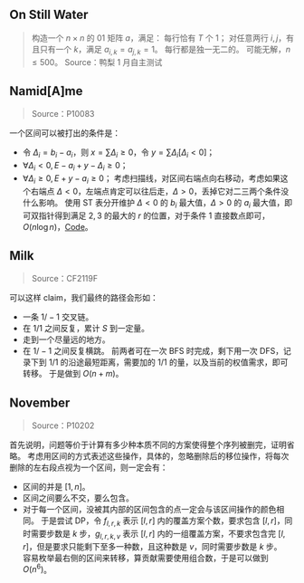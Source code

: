 ## On Still Water
> 构造一个 $n\times n$ 的 $01$ 矩阵 $a$，满足：
> 	每行恰有 $T$ 个 $1$；
> 	对任意两行 $i,j$，有且只有一个 $k$，满足 $a_{i,k}=a_{j,k}=1$。
> 	每行都是独一无二的。
> 可能无解，$n\le 500$。
> Source：鸭梨 1 月自主测试
## Namid[A]me
> Source：P10083

一个区间可以被打出的条件是：
- 令 $\Delta_i=b_i-a_i$，则 $x=\sum \Delta_i \ge 0$，令 $y=\sum \Delta_i[\Delta_i<0]$；
- $\forall \Delta_i<0, E-a_i+y-\Delta_i\ge 0$；
- $\forall \Delta_i\ge 0,E+y-a_i\ge 0$；
考虑扫描线，对区间右端点向右移动，考虑如果这个右端点 $\Delta <0$，左端点肯定可以往后走，$\Delta>0$，丢掉它对二三两个条件没什么影响。
使用 ST 表分开维护 $\Delta <0$ 的 $b_i$ 最大值，$\Delta>0$ 的 $a_i$ 最大值，即可双指针得到满足 $2,3$ 的最大的 $r$ 的位置，对于条件 $1$ 直接数点即可，$O(n\log n)$，[Code](https://qoj.ac/submission/307493)。
## Milk
> Source：CF2119F

可以这样 claim，我们最终的路径会形如：
- 一条 $1/-1$ 交叉链。
- 在 $1/1$ 之间反复，累计 $S$ 到一定量。
- 走到一个尽量远的地方。
- 在 $1/-1$ 之间反复横跳。
前两者可在一次 BFS 时完成，剩下用一次 DFS，记录下到 $1/1$ 的沿途最短距离，需要加的 $1/1$ 的量，以及当前的权值需求，即可转移。
于是做到 $O(n+m)$。
## November
> Source：P10202

首先说明，问题等价于计算有多少种本质不同的方案使得整个序列被删完，证明省略。
考虑用区间的方式表述这些操作，具体的，忽略删除后的移位操作，将每次删除的左右段点视为一个区间，则一定会有：
- 区间的并是 $[1,n]$。
- 区间之间要么不交，要么包含。
- 对于每一个区间，没被其内部的区间包含的点一定会与该区间操作的颜色相同。
于是尝试 DP，令 $f_{l,r,k}$ 表示 $[l,r]$ 内的覆盖方案个数，要求包含 $[l,r]$，同时需要步数是 $k$ 步，$g_{l,r,k,v}$ 表示 $[l,r]$ 内的一组覆盖方案，不要求包含完 $[l,r]$，但是要求只能剩下至多一种数，且这种数是 $v$，同时需要步数是 $k$ 步。  
容易枚举最右侧的区间来转移，算贡献需要使用组合数，于是可以做到 $O(n^6)$。